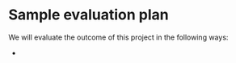 ---
---
# Sample evaluation plan

We will evaluate the outcome of this project in the following ways:

-
